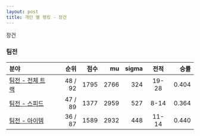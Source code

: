 ```yaml
---
layout: post
title: 개인 별 랭킹 - 장건
---
```


장건


### 팀전

| 분야 | 순위 | 점수 | mu | sigma | 전적 | 승률 |
|:---|---:|---:|---:|---:|:---:|---:|
| [팀전 - 전체 트랙](../team-full) | 48 / 92 | 1795 | 2766 | 324 | 19-28 | 0.404 |
| [팀전 - 스피드](../team-speed) | 47 / 89 | 1377 | 2959 | 527 | 8-14 | 0.364 |
| [팀전 - 아이템](../team-item) | 36 / 87 | 1589 | 2932 | 448 | 11-14 | 0.440 |
